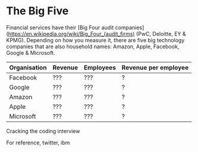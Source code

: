 # The Big Five

Financial services have their [Big Four audit companies](https://en.wikipedia.org/wiki/Big_Four_(audit_firms) (PwC, Deloitte, EY & KPMG). Depending on how you measure it, there are five big technology companies that are also household names: Amazon, Apple, Facebook, Google & Microsoft.

Organisation  | Revenue  | Employees | Revenue per employee
------------- | ---------| --------- | --------------------
Facebook      | ???      |  ???      | ?                    
Google        | ???      |  ???      | ?                    
Amazon        | ???      |  ???      | ?                    
Apple         | ???      |  ???      | ?                    
Microsoft     | ???      |  ???      | ?                    

Cracking the coding interview

For reference, twitter, ibm
